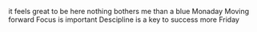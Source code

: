 it feels great to be here
nothing bothers me than a blue Monaday
Moving forward
Focus is important
Descipline is a key to success
more 
Friday



